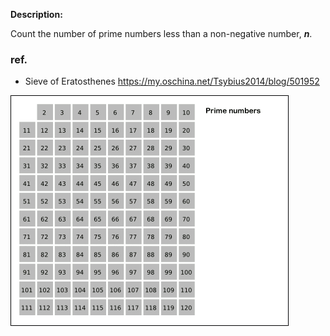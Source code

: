 <div>
  <p><b>Description:</b></p>
  <p>Count the number of prime numbers less than a non-negative number, <b><i>n</i></b>.</p>
</div>

### ref.
- Sieve of Eratosthenes https://my.oschina.net/Tsybius2014/blog/501952

![Sieve_of_Eratosthenes](Sieve_of_Eratosthenes_animation.gif?raw=true)
